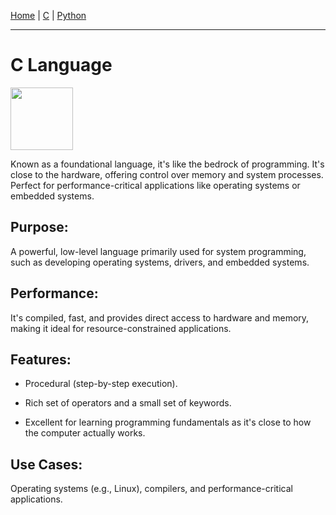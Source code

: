 [Home](README.md) | [C](./C/C.md) | [Python](./Python/Python.md)

---

# C Language

<img src="https://cdn.jsdelivr.net/gh/devicons/devicon@latest/icons/c/c-original.svg" width="100"/>

Known as a foundational language, it's like the bedrock of programming. It's close to the hardware, offering control over memory and system processes. Perfect for performance-critical applications like operating systems or embedded systems.

## Purpose: 
A powerful, low-level language primarily used for system programming, such as developing operating systems, drivers, and embedded systems.

## Performance: 
It's compiled, fast, and provides direct access to hardware and memory, making it ideal for resource-constrained applications.

## Features:

- Procedural (step-by-step execution).

- Rich set of operators and a small set of keywords.

- Excellent for learning programming fundamentals as it's close to how the computer actually works.

## Use Cases: 
Operating systems (e.g., Linux), compilers, and performance-critical applications.
